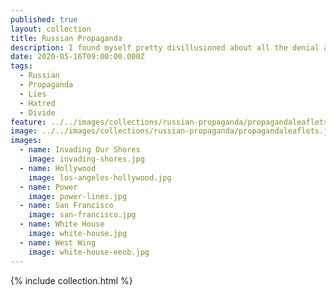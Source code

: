 ```yaml
---
published: true
layout: collection
title: Russian Propaganda
description: I found myself pretty disillusioned about all the denial about Russian interference in the election. The pro stance towards Russia by the conservatives in my life and the willingness to overlook the realities fo what happened online was a huge blow for me after being pumped so full of fear about Russians as I was growing up in the 70s and 80s by the very same people. The Russian propaganda during the election opened my eyes to how the conservatives in my life have always been influenced by some of the most hateful form of propaganda, and are so used to being spoon fed this stuff, they can't think for themselves.
date: 2020-05-16T09:00:00.000Z
tags:
  - Russian
  - Propaganda
  - Lies
  - Hatred
  - Divide
feature: ../../images/collections/russian-propaganda/propagandaleaflets-feature.jpg
image: ../../images/collections/russian-propaganda/propagandaleaflets.jpg
images:
  - name: Invading Our Shores
    image: invading-shores.jpg
  - name: Hollywood
    image: los-angeles-hollywood.jpg
  - name: Power
    image: power-lines.jpg
  - name: San Francisco
    image: san-francisco.jpg
  - name: White House
    image: white-house.jpg
  - name: West Wing
    image: white-house-eeob.jpg
---
```

{% include collection.html %}
